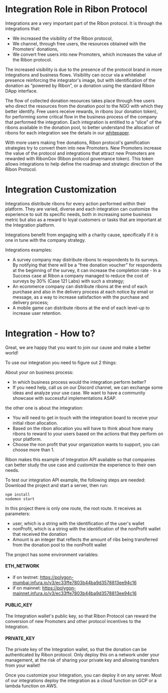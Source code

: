 # Integration Role in Ribon Protocol

Integrations are a very important part of the Ribon protocol. It is through the integrations that:

- We increased the visibility of the Ribon protocol,
- We channel, through free users, the resources obtained with the Promoters' donations,
- We convert free users into new Promoters, which increases the value of the Ribon protocol.

The increased visibility is due to the presence of the protocol brand in more integrations and business flows. Visibility can occur via a whitelabel presence reinforcing the integrator's image, but with identification of the donation as “powered by Ribon”, or a donation using the standard Ribon DApp interface.

The flow of collected donation resources takes place through free users who direct the resources from the donation pool to the NGO with which they better identify. Free users receive rewards, in ribons (our donation token), for performing some critical flow in the business process of the company that performed the integration. Each integration is entitled to a “slice” of the ribons available in the donation pool, to better understand the allocation of ribons for each integration see the details in our [whitepaper](https://ribon.io/wp-content/uploads/2021/07/Ribon-Protocol-Whitepaper-v.0.1.pdf).

With more users making free donations, Ribon protocol's gamification strategies try to convert them into new Promoters. New Promoters increase the value of the protocol and integrations that attract new Promoters are rewarded with RibonGov (Ribon protocol governance token). This token allows integrations to help define the roadmap and strategic direction of the Ribon Protocol.

# Integration Customization

Integrations distribute ribons for every action performed within their platform. They are varied,
diverse and each integration can customize the experience to suit its specific needs, both in increasing some business metric but also as a reward to loyal customers or tasks that are important at the Integration platform.

Integrations benefit from engaging with a charity cause, specifically if it is one in tune with the
company strategy.

Integrations examples:

- A survey company may distribute ribons to respondents to its surveys. By notifying that there will be a “free donation voucher” for respondents at the beginning of the survey, it can increase the completion rate - In a Success case at Ribon a company managed to reduce the cost of surveys by 30% (Case 121 Labs) with such a strategy;
- An ecommerce company can distribute ribons at the end of each purchase and also in the delivery process at each notice by email or message, as a way to increase satisfaction with the purchase and delivery process;
- A mobile game can distribute ribons at the end of each level-up to increase user retention.

# Integration - How to?

Great, we are happy that you want to join our cause and make a better world!

To use our integration you need to figure out 2 things:

About your on business process:

- In which business process would the integration perform better?
- If you need help, call us on our Discord channel, we can exchange some ideas and analyze your use case. We want to have a community showcase with successful implementations ASAP.

the other one is about the integration:

- You will need to get in touch with the integration board to receive your initial ribon allocation.
- Based on the ribon allocation you will have to think about how many ribons to reward to your users based on the actions that they perform on your platform.
- Choose the non profit that your organization wants to support, you can choose more than 1.

Ribon makes this example of Integration API available so that companies can better study the use case and customize the experience to their own needs.

To test our integration API example, the following steps are needed:
Download the project and start a server, then run:

```
npm install
nodemon start
```

In this project there is only one route, the root route. It receives as parameters:

- user, which is a string with the identification of the user's wallet
- nonProfit, which is a string with the identification of the nonProfit wallet that received the donation
- Amount is an integer that reflects the amount of ribs being transferred from the donation pool to the nonProfit wallet

The project has some environment variables:

#### ETH_NETWORK

- if on testnet: https://polygon-mumbai.infura.io/v3/ec33ffe7803b44ba9d3578813ee94c16
- if on mainnet: https://polygon-mainnet.infura.io/v3/ec33ffe7803b44ba9d3578813ee94c16

#### PUBLIC_KEY

The Integration wallet's public key, so that Ribon Protocol can reward the conversion of new Promoters and other protocol incentives to the Integration.

#### PRIVATE_KEY

The private key of the Integration wallet, so that the donation can be authenticated by Ribon protocol.
Only deploy this on a network under your management, at the risk of sharing your private key and allowing transfers from your wallet!

Once you customize your Integration, you can deploy it on any server. Most of our integrations deploy the integration as a cloud function on GCP or a lambda function on AWS.
